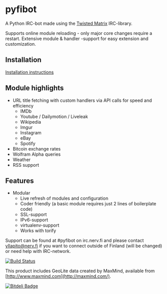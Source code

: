 pyfibot
=======

A Python IRC-bot made using the [Twisted Matrix](http://twistedmatrix.com/trac/) IRC-library.

Supports online module reloading - only major core changes require a
restart. Extensive module & handler -support for easy extension and
customization.

Installation
------------

[Installation instructions](https://github.com/lepinkainen/pyfibot/wiki/Installation)

Module highlights
-----------------

* URL title fetching with custom handlers via API calls for speed and
efficiency
    * IMDb
    * Youtube / Dailymotion / Liveleak
    * Wikipedia
    * Imgur
    * Instagram
    * eBay
    * Spotify
* Bitcoin exchange rates
* Wolfram Alpha queries
* Weather
* RSS support

Features
--------

* Modular
    * Live refresh of modules and configuration
    * Coder friendly (a basic module requires just 2 lines of boilerplate
    code)
    * SSL-support
    * IPv6-support
    * virtualenv-support
    * Works with torify

Support can be found at #pyfibot on irc.nerv.fi and please contact
yllapito@nerv.fi if you want to connect outside of Finland (will be 
changed) or need help with IRC-network.

[![Build Status](https://travis-ci.org/lepinkainen/pyfibot.png?branch=master)](https://travis-ci.org/lepinkainen/pyfibot)

This product includes GeoLite data created by MaxMind, available from [http://www.maxmind.com](http://maxmind.com/).


[![Bitdeli Badge](https://d2weczhvl823v0.cloudfront.net/lepinkainen/pyfibot/trend.png)](https://bitdeli.com/free "Bitdeli Badge")
